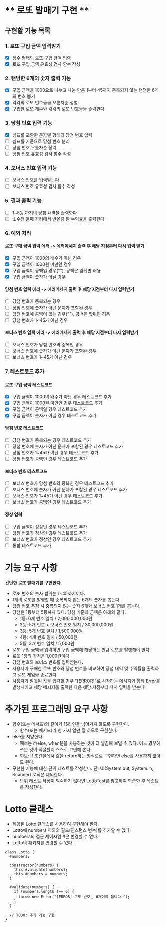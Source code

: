 # ** 로또 발매기 구현 **

## 구현할 기능 목록
### 1. 로또 구입 금액 입력받기
- [X] 정수 형태의 로또 구입 금액 입력
- [X] 로또 구입 금액 유효성 검사 함수 작성

### 2. 랜덤한 6개의 숫자 출력 기능
- [X] 구입 금액을 1000으로 나누고 나눈 만큼 1부터 45까지 중복되지 않는 랜덤한 6개의 번호 뽑기
- [X] 각각의 로또 번호들을 오름차순 정렬
- [X] 구입한 로또 개수와 각각의 로또 번호들을 출력한다

### 3. 당첨 번호 입력 기능
- [X] 쉼표를 포함한 문자열 형태의 당첨 번호 입력
- [ ] 쉼표를 기준으로 당첨 번호 분리
- [ ] 당첨 번호 오름차순 정리
- [ ] 당첨 번호 유효성 검사 함수 작성

### 4. 보너스 번호 입력 기능
- [ ] 보너스 번호를 입력받는다
- [ ] 보너스 번호 유효성 검사 함수 작성

### 5. 결과 출력 기능
- [ ] 1~5등 까지의 당첨 내역을 출력한다
- [ ] 소수점 둘째 자리에서 반올림 한 수익률을 출력한다

### 6. 예외 처리
#### 로또 구매 금액 입력 에러 -> 에러메세지 출력 후 해당 지점부터 다시 입력 받기
- [X] 구입 금액이 1000의 배수가 아닌 경우
- [X] 구입 금액이 1000원 미만인 경우
- [X] 구입 금액이 공백일 경우(""), 공백은 앞뒤만 허용
- [X] 구입 금액이 숫자가 아닐 경우
#### 당첨 번호 입력 에러 -> 에러메세지 출력 후 해당 지점부터 다시 입력받기
- [ ] 당첨 번호가 중복되는 경우
- [ ] 당첨 번호에 숫자가 아닌 문자가 포함된 경우
- [ ] 당첨 번호에 공백이 있는 경우(""), 공백은 앞뒤만 허용
- [ ] 당첨 번호가 1~45가 아닌 경우
#### 보너스 번호 입력 에러 -> 에러메세지 출력 후 해당 지점부터 다시 입력받기
- [ ] 보너스 번호가 당첨 번호와 중복인 경우
- [ ] 보너스 번호에 숫자가 아닌 문자가 포함된 경우
- [ ] 보너스 번호가 1~45가 아닌 경우

### 7. 테스트코드 추가
#### 로또 구입 금액 테스트코드
- [X] 구입 금액이 1000의 배수가 아닌 경우 테스트코드 추가
- [X] 구입 금액이 1000원 미만인 경우 테스트코드 추가
- [X] 구입 금액이 공백일 경우 테스트코드 추가
- [X] 구입 금액이 숫자가 아닐 경우 테스트코드 추가
#### 당첨 번호 테스트코드
- [ ] 당첨 번호가 중복되는 경우 테스트코드 추가
- [ ] 당첨 번호에 숫자가 아닌 문자가 포함된 경우 테스트코드 추가
- [ ] 당첨 번호가 1~45가 아닌 경우 테스트코드 추가
- [ ] 당첨 번호가 공백인 경우 테스트코드 추가
#### 보너스 번호 테스트코드
- [ ] 보너스 번호가 당첨 번호와 중복인 경우 테스트코드 추가
- [ ] 보너스 번호에 숫자가 아닌 문자가 포함된 경우 테스트코드 추가
- [ ] 보너스 번호가 1~45가 아닌 경우 테스트코드 추가
- [ ] 보너스 번호가 공백인 경우 테스트코드 추가
#### 정상 입력
- [ ] 구입 금액이 정상인 경우 테스트코드 추가
- [ ] 당첨 번호가 정상인 경우 테스트코드 추가
- [ ] 보너스 번호가 정상인 경우 테스트코드 추가
- [ ] 통합 테스트코드 추가

# 기능 요구 사항

**간단한 로또 발매기를 구현한다.**

- 로또 번호의 숫자 범위는 1~45까지이다.
- 1개의 로또를 발행할 때 중복되지 않는 6개의 숫자를 뽑는다.
- 당첨 번호 추첨 시 중복되지 않는 숫자 6개와 보너스 번호 1개를 뽑는다.
- 당첨은 1등부터 5등까지 있다. 당첨 기준과 금액은 아래와 같다.
    - 1등: 6개 번호 일치 / 2,000,000,000원
    - 2등: 5개 번호 + 보너스 번호 일치 / 30,000,000원
    - 3등: 5개 번호 일치 / 1,500,000원
    - 4등: 4개 번호 일치 / 50,000원
    - 5등: 3개 번호 일치 / 5,000원
- 로또 구입 금액을 입력하면 구입 금액에 해당하는 만큼 로또를 발행해야 한다.
- 로또 1장의 가격은 1,000원이다.
- 당첨 번호와 보너스 번호를 입력받는다.
- 사용자가 구매한 로또 번호와 당첨 번호를 비교하여 당첨 내역 및 수익률을 출력하고 로또 게임을 종료한다.
- 사용자가 잘못된 값을 입력할 경우 "[ERROR]"로 시작하는 메시지와 함께 Error를 발생시키고 해당 메시지를 출력한 다음 해당 지점부터 다시 입력을 받는다.


# 추가된 프로그래밍 요구 사항
- 함수(또는 메서드)의 길이가 15라인을 넘어가지 않도록 구현한다.
    - 함수(또는 메서드)가 한 가지 일만 잘 하도록 구현한다.
- else를 지양한다
    - 때로는 if/else, when문을 사용하는 것이 더 깔끔해 보일 수 있다. 어느 경우에 쓰는 것이 적절할지 스스로 고민해 본다.
    - 힌트: if 조건절에서 값을 return하는 방식으로 구현하면 else를 사용하지 않아도 된다.
- 구현한 기능에 대한 단위 테스트를 작성한다. 단, UI(System.out, System.in, Scanner) 로직은 제외한다.
    - 단위 테스트 작성이 익숙하지 않다면 LottoTest를 참고하여 학습한 후 테스트를 작성한다.

# Lotto 클래스
- 제공된 Lotto 클래스를 사용하여 구현해야 한다.
- Lotto에 numbers 이외의 필드(인스턴스 변수)를 추가할 수 없다.
- numbers의 접근 제어자인 #은 변경할 수 없다.
- Lotto의 패키지를 변경할 수 있다.

```
class Lotto {
  #numbers;

  constructor(numbers) {
    this.#validate(numbers);
    this.#numbers = numbers;
  }

  #validate(numbers) {
    if (numbers.length !== 6) {
      throw new Error("[ERROR] 로또 번호는 6개여야 합니다.");
    }
  }

  // TODO: 추가 기능 구현
}
```